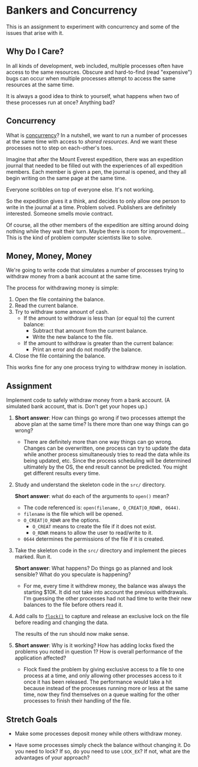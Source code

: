 # Bankers and Concurrency

This is an assignment to experiment with concurrency and some of the
issues that arise with it.

## Why Do I Care?

In all kinds of development, web included, multiple processes often have
access to the same resources. Obscure and hard-to-find (read
"expensive") bugs can occur when multiple processes attempt to access
the same resources at the same time.

It is always a good idea to think to yourself, what happens when two of
these processes run at once? Anything bad?

## Concurrency

What is
[concurrency](https://en.wikipedia.org/wiki/Concurrency_(computer_science))?
In a nutshell, we want to run a number of processes at the same time
with access to _shared resources_. And we want these processes not to
step on each-other's toes.

Imagine that after the Mount Everest expedition, there was an expedition
journal that needed to be filled out with the experiences of all
expedition members. Each member is given a pen, the journal is opened,
and they all begin writing on the same page at the same time.

Everyone scribbles on top of everyone else. It's not working.

So the expedition gives it a think, and decides to only allow one person
to write in the journal at a time. Problem solved. Publishers are
definitely interested. Someone smells movie contract.

Of course, all the other members of the expedition are sitting around
doing nothing while they wait their turn. Maybe there is room for
improvement... This is the kind of problem computer scientists like to
solve.

## Money, Money, Money

We're going to write code that simulates a number of processes trying to
withdraw money from a bank account at the same time.

The process for withdrawing money is simple:

1. Open the file containing the balance.
2. Read the current balance.
3. Try to withdraw some amount of cash.
   * If the amount to withdraw is less than (or equal to) the current
     balance:
       * Subtract that amount from the current balance.
	   * Write the new balance to the file.
   * If the amount to withdraw is greater than the current balance:
       * Print an error and do not modify the balance.
4. Close the file containing the balance.

This works fine for any one process trying to withdraw money in isolation.


## Assignment

Implement code to safely withdraw money from a bank account. (A
simulated bank account, that is. Don't get your hopes up.)

1. **Short answer**: How can things go wrong if two processes attempt the
   above plan at the same time? Is there more than one way things can go
   wrong?
   * There are definitely more than one way things can go wrong. Changes can be overwritten, one process can try to update the data while another process simultaneously tries to read the data while its being updated, etc. Since the process scheduling will be determined ultimately by the OS, the end result cannot be predicted. You might get different results every time.

2. Study and understand the skeleton code in the `src/` directory.

   **Short answer**: what do each of the arguments to `open()` mean?
   * The code referenced is: `open(filename, O_CREAT|O_RDWR, 0644)`.
   * `filename` is the file which will be opened.
   * `O_CREAT|O_RDWR` are the options.
     * `O_CREAT` means to create the file if it does not exist.
     * `O_RDWR` means to allow the user to read/write to it.
   * `0644` determines the permissions of the file if it is created.

3. Take the skeleton code in the `src/` directory and implement the
   pieces marked. Run it.
   
   **Short answer**: What happens? Do things go as planned and look
   sensible? What do you speculate is happening?
   * For me, every time it withdrew money, the balance was always the starting $10K. It did not take into account the previous withdrawals. I'm guessing the other processes had not had time to write their new balances to the file before others read it.

4. Add calls to [`flock()`](https://linux.die.net/man/2/flock) to
   capture and release an exclusive lock on the file before reading and
   changing the data.

   The results of the run should now make sense.
   
5. **Short answer**: Why is it working? How has adding locks fixed the
   problems you noted in question 1? How is overall performance of the
   application affected?
   * Flock fixed the problem by giving exclusive access to a file to one process at a time, and only allowing other processes access to it once it has been released. The performance would take a hit because instead of the processes running more or less at the same time, now they find themselves on a queue waiting for the other processes to finish their handling of the file.


## Stretch Goals

* Make some processes deposit money while others withdraw money.

* Have some processes simply check the balance without changing it. Do
  you need to lock? If so, do you need to use `LOCK_EX`? If not, what
  are the advantages of your approach?